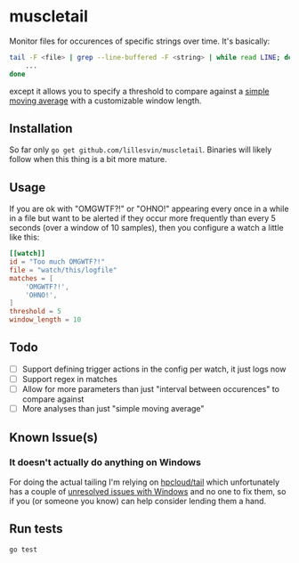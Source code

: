 # muscletail

Monitor files for occurences of specific strings over time. It's basically:

```bash
tail -F <file> | grep --line-buffered -F <string> | while read LINE; do
    ...
done
```

except it allows you to specify a threshold to compare against a [simple moving average](https://en.wikipedia.org/wiki/Moving_average#Simple_moving_average) with a customizable window length.

## Installation

So far only `go get github.com/lillesvin/muscletail`. Binaries will likely follow when this thing is a bit more mature.

## Usage

If you are ok with "OMGWTF?!" or "OHNO!" appearing every once in a while in a file but want to be alerted if they occur more frequently than every 5 seconds (over a window of 10 samples), then you configure a watch a little like this:

```toml
[[watch]]
id = "Too much OMGWTF?!"
file = "watch/this/logfile"
matches = [
    'OMGWTF?!',
    'OHNO!',
]
threshold = 5
window_length = 10
```

## Todo

 - [ ] Support defining trigger actions in the config per watch, it just logs now
 - [ ] Support regex in matches
 - [ ] Allow for more parameters than just "interval between occurences" to compare against
 - [ ] More analyses than just "simple moving average"

## Known Issue(s)

### It doesn't actually do anything on Windows

For doing the actual tailing I'm relying on [hpcloud/tail](https://github.com/hpcloud/tail) which unfortunately has a couple of [unresolved issues with Windows](https://github.com/hpcloud/tail/labels/Windows) and no one to fix them, so if you (or someone you know) can help consider lending them a hand.

## Run tests

`go test`
